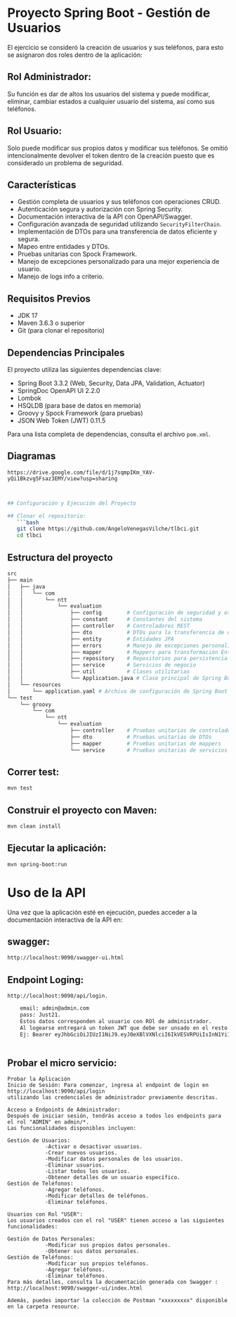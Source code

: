 # Proyecto Spring Boot - Gestión de Usuarios

El ejercicio se consideró la creación de usuarios y sus teléfonos, para esto se asignaron dos roles dentro de la aplicación:
## Rol Administrador:
Su función es dar de altos los usuarios del sistema y puede modificar, eliminar, cambiar estados a cualquier usuario del sistema, así como sus teléfonos.

##  Rol Usuario:
Solo puede modificar sus propios datos y modificar sus teléfonos.
Se omitió intencionalmente devolver el token dentro de la creación puesto que es considerado un problema de seguridad.


## Características

- Gestión completa de usuarios y sus teléfonos con operaciones CRUD.
- Autenticación segura y autorización con Spring Security.
- Documentación interactiva de la API con OpenAPI/Swagger.
- Configuración avanzada de seguridad utilizando `SecurityFilterChain`.
- Implementación de DTOs para una transferencia de datos eficiente y segura.
- Mapeo  entre entidades y DTOs.
- Pruebas unitarias  con Spock Framework.
- Manejo de excepciones personalizado para una mejor experiencia de usuario.
- Manejo de logs info a criterio.

## Requisitos Previos

- JDK 17
- Maven 3.6.3 o superior
- Git (para clonar el repositorio)

## Dependencias Principales

El proyecto utiliza las siguientes dependencias clave:

- Spring Boot 3.3.2 (Web, Security, Data JPA, Validation, Actuator)
- SpringDoc OpenAPI UI 2.2.0
- Lombok
- HSQLDB (para base de datos en memoria)
- Groovy y Spock Framework (para pruebas)
- JSON Web Token (JWT) 0.11.5

Para una lista completa de dependencias, consulta el archivo `pom.xml`.

## Diagramas
    https://drive.google.com/file/d/1j7sqmpIKm_YAV-yQi1Bkzvg5Fsaz3EMY/view?usp=sharing
```bash


## Configuración y Ejecución del Proyecto

## Clonar el repositorio:
   ```bash
   git clone https://github.com/AngeloVenegasVilche/tlbci.git
   cd tlbci
```
## Estructura del proyecto
```bash
src
├── main
│   ├── java
│   │   └── com
│   │       └── ntt
│   │           └── evaluation
│   │               ├── config        # Configuración de seguridad y otras configuraciones
│   │               ├── constant      # Constantes del sistema
│   │               ├── controller    # Controladores REST
│   │               ├── dto           # DTOs para la transferencia de datos
│   │               ├── entity        # Entidades JPA
│   │               ├── errors        # Manejo de excepciones personalizado
│   │               ├── mapper        # Mappers para transformación Entity-DTO
│   │               ├── repository    # Repositorios para persistencia de datos
│   │               ├── service       # Servicios de negocio
│   │               ├── util          # Clases utilitarias
│   │               └── Application.java # Clase principal de Spring Boot
│   └── resources
│       └── application.yaml # Archivo de configuración de Spring Boot
└── test
    └── groovy
        └── com
            └── ntt
                └── evaluation
                    ├── controller    # Pruebas unitarias de controladores
                    ├── dto           # Pruebas unitarias de DTOs
                    ├── mapper        # Pruebas unitarias de mappers
                    └── service       # Pruebas unitarias de servicios
```

## Correr test:
```bash
mvn test
```
## Construir el proyecto con Maven:
```bash
mvn clean install
```
## Ejecutar la aplicación:
```bash
mvn spring-boot:run
```

# Uso de la API
Una vez que la aplicación esté en ejecución, puedes acceder a la documentación interactiva de la API en:
## swagger:
```bash
http://localhost:9090/swagger-ui.html
```
## Endpoint Loging:
`http://localhost:9090/api/login.`

```bash
    email: admin@admin.com
    pass: Just21.
    Estos datos corresponden al usuario con ROl de administrador. 
    Al logearse entregará un token JWT que debe ser unsado en el resto de los endpoint indicando el en header Authorization Bearer {token}
    Ej: Bearer eyJhbGciOiJIUzI1NiJ9.eyJ0eXBlVXNlciI6IkVESVRPUiIsInN1YiI6ImFkbWluQGFkbWluLmNvbSIsImlhdCI6MTcyMjE4NDQyMCwiZXhwIjoxNzIyMTg1MDIwfQ.fJ5jLJukILNbQ_GSmlzk-1iI3nyt9U-OasYjl3i3M2g
    
```

## Probar el micro servicio:
```
Probar la Aplicación
Inicio de Sesión: Para comenzar, ingresa al endpoint de login en http://localhost:9090/api/login 
utilizando las credenciales de administrador previamente descritas.

Acceso a Endpoints de Administrador: 
Después de iniciar sesión, tendrás acceso a todos los endpoints para el rol "ADMIN" en admin/*. 
Las funcionalidades disponibles incluyen:

Gestión de Usuarios:
            -Activar o desactivar usuarios.
            -Crear nuevos usuarios.
            -Modificar datos personales de los usuarios.
            -Eliminar usuarios.
            -Listar todos los usuarios.
            -Obtener detalles de un usuario específico.
Gestión de Teléfonos:
            -Agregar teléfonos.
            -Modificar detalles de teléfonos.
            -Eliminar teléfonos.

Usuarios con Rol "USER": 
Los usuarios creados con el rol "USER" tienen acceso a las siguientes funcionalidades:

Gestión de Datos Personales:
            -Modificar sus propios datos personales.
            -Obtener sus datos personales.
Gestión de Teléfonos:
            -Modificar sus propios teléfonos.
            -Agregar teléfonos.
            -Eliminar teléfonos.
Para más detalles, consulta la documentación generada con Swagger : http://localhost:9090/swagger-ui/index.html

Además, puedes importar la colección de Postman "xxxxxxxxx" disponible en la carpeta resource.
```



